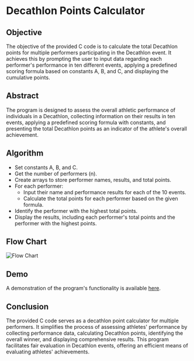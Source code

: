 # Decathlon Points Calculator

## Objective
The objective of the provided C code is to calculate the total Decathlon points for multiple performers participating in the Decathlon event. It achieves this by prompting the user to input data regarding each performer's performance in ten different events, applying a predefined scoring formula based on constants A, B, and C, and displaying the cumulative points.

## Abstract
The program is designed to assess the overall athletic performance of individuals in a Decathlon, collecting information on their results in ten events, applying a predefined scoring formula with constants, and presenting the total Decathlon points as an indicator of the athlete's overall achievement.

## Algorithm
- Set constants A, B, and C.
- Get the number of performers (n).
- Create arrays to store performer names, results, and total points.
- For each performer:
  - Input their name and performance results for each of the 10 events.
  - Calculate the total points for each performer based on the given formula.
- Identify the performer with the highest total points.
- Display the results, including each performer's total points and the performer with the highest points.

## Flow Chart
![Flow Chart]([link_to_flow_chart_image](https://drive.google.com/file/d/1UsAro4O5WMk7awbjdVvtMlEFHzbMVziM/view?usp=sharing))

## Demo
A demonstration of the program's functionality is available [here](https://onlinegdb.com/EP3v4idEq).

## Conclusion
The provided C code serves as a decathlon point calculator for multiple performers. It simplifies the process of assessing athletes' performance by collecting performance data, calculating Decathlon points, identifying the overall winner, and displaying comprehensive results. This program facilitates fair evaluation in Decathlon events, offering an efficient means of evaluating athletes' achievements.
